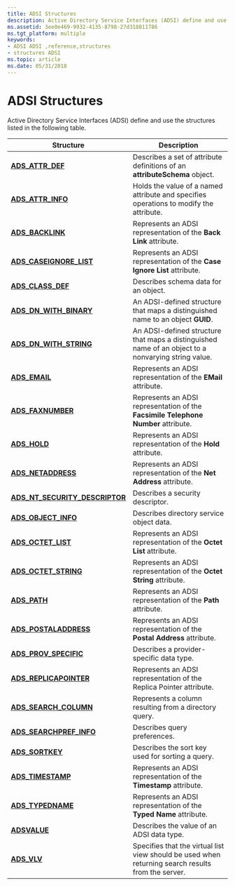 ```yaml
---
title: ADSI Structures
description: Active Directory Service Interfaces (ADSI) define and use the structures listed in the following table.
ms.assetid: 3ee0e469-9932-4135-8798-27d318011786
ms.tgt_platform: multiple
keywords:
- ADSI ADSI ,reference,structures
- structures ADSI
ms.topic: article
ms.date: 05/31/2018
---
```


# ADSI Structures

Active Directory Service Interfaces (ADSI) define and use the structures listed in the following table.



| Structure                                                                      | Description                                                                                                    |
|--------------------------------------------------------------------------------|----------------------------------------------------------------------------------------------------------------|
| [**ADS\_ATTR\_DEF**](/windows/desktop/api/Iads/ns-iads-ads_attr_def)<br/>                              | Describes a set of attribute definitions of an **attributeSchema** object.<br/>                          |
| [**ADS\_ATTR\_INFO**](/windows/desktop/api/Iads/ns-iads-ads_attr_info)<br/>                            | Holds the value of a named attribute and specifies operations to modify the attribute.<br/>              |
| [**ADS\_BACKLINK**](/windows/win32/api/iads/ns-iads-ads_backlink)<br/>                               | Represents an ADSI representation of the **Back Link** attribute.<br/>                                   |
| [**ADS\_CASEIGNORE\_LIST**](/windows/desktop/api/Iads/ns-iads-ads_caseignore_list)<br/>                | Represents an ADSI representation of the **Case Ignore List** attribute.<br/>                            |
| [**ADS\_CLASS\_DEF**](/windows/desktop/api/Iads/ns-iads-ads_class_def)<br/>                            | Describes schema data for an object.<br/>                                                                |
| [**ADS\_DN\_WITH\_BINARY**](/windows/win32/api/iads/ns-iads-ads_dn_with_binary)<br/>                 | An ADSI-defined structure that maps a distinguished name to an object **GUID**.<br/>                     |
| [**ADS\_DN\_WITH\_STRING**](/windows/win32/api/iads/ns-iads-ads_dn_with_string)<br/>                 | An ADSI-defined structure that maps a distinguished name of an object to a nonvarying string value.<br/> |
| [**ADS\_EMAIL**](/windows/win32/api/iads/ns-iads-ads_email)<br/>                                     | Represents an ADSI representation of the **EMail** attribute.<br/>                                       |
| [**ADS\_FAXNUMBER**](/windows/win32/api/iads/ns-iads-ads_faxnumber)<br/>                             | Represents an ADSI representation of the **Facsimile Telephone Number** attribute.<br/>                  |
| [**ADS\_HOLD**](/windows/win32/api/iads/ns-iads-ads_hold)<br/>                                       | Represents an ADSI representation of the **Hold** attribute.<br/>                                        |
| [**ADS\_NETADDRESS**](/windows/win32/api/iads/ns-iads-ads_netaddress)<br/>                           | Represents an ADSI representation of the **Net Address** attribute.<br/>                                 |
| [**ADS\_NT\_SECURITY\_DESCRIPTOR**](/windows/win32/api/iads/ns-iads-ads_nt_security_descriptor)<br/> | Describes a security descriptor.<br/>                                                                    |
| [**ADS\_OBJECT\_INFO**](/windows/desktop/api/Iads/ns-iads-ads_object_info)<br/>                        | Describes directory service object data.<br/>                                                            |
| [**ADS\_OCTET\_LIST**](/windows/desktop/api/Iads/ns-iads-ads_octet_list)<br/>                          | Represents an ADSI representation of the **Octet List** attribute.<br/>                                  |
| [**ADS\_OCTET\_STRING**](/windows/win32/api/iads/ns-iads-ads_octet_string)<br/>                      | Represents an ADSI representation of the **Octet String** attribute.<br/>                                |
| [**ADS\_PATH**](/windows/win32/api/iads/ns-iads-ads_path)<br/>                                       | Represents an ADSI representation of the **Path** attribute.<br/>                                        |
| [**ADS\_POSTALADDRESS**](/windows/win32/api/iads/ns-iads-ads_postaladdress)<br/>                     | Represents an ADSI representation of the **Postal Address** attribute.<br/>                              |
| [**ADS\_PROV\_SPECIFIC**](/windows/win32/api/iads/ns-iads-ads_prov_specific)<br/>                    | Describes a provider-specific data type.<br/>                                                            |
| [**ADS\_REPLICAPOINTER**](/windows/win32/api/iads/ns-iads-ads_replicapointer)<br/>                   | Represents an ADSI representation of the Replica Pointer attribute.<br/>                                 |
| [**ADS\_SEARCH\_COLUMN**](/windows/desktop/api/Iads/ns-iads-ads_search_column)<br/>                    | Represents a column resulting from a directory query.<br/>                                               |
| [**ADS\_SEARCHPREF\_INFO**](/windows/desktop/api/Iads/ns-iads-ads_searchpref_info)<br/>                | Describes query preferences.<br/>                                                                        |
| [**ADS\_SORTKEY**](/windows/desktop/api/Iads/ns-iads-ads_sortkey)<br/>                                 | Describes the sort key used for sorting a query.<br/>                                                    |
| [**ADS\_TIMESTAMP**](/windows/win32/api/iads/ns-iads-ads_timestamp)<br/>                             | Represents an ADSI representation of the **Timestamp** attribute.<br/>                                   |
| [**ADS\_TYPEDNAME**](/windows/win32/api/iads/ns-iads-ads_typedname)<br/>                             | Represents an ADSI representation of the **Typed Name** attribute.<br/>                                  |
| [**ADSVALUE**](/windows/desktop/api/Iads/ns-iads-adsvalue)<br/>                                        | Describes the value of an ADSI data type.<br/>                                                           |
| [**ADS\_VLV**](/windows/desktop/api/Iads/ns-iads-ads_vlv)<br/>                                         | Specifies that the virtual list view should be used when returning search results from the server.<br/>  |



 

 

 





